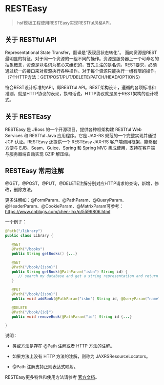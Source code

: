 # RESTEasy

> hsf模板工程使用RESTEasy实现RESTful风格API。

## 关于 RESTful API

Representational State Transfer，翻译是”表现层状态转化”。
面向资源是REST最明显的特征，对于同一个资源的一组不同的操作。资源是服务器上一个可命名的抽象概念，资源是以名词为核心来组织的，首先关注的是名词。REST要求，必须通过统一的接口来对资源执行各种操作。对于每个资源只能执行一组有限的操作。（7个HTTP方法：GET/POST/PUT/DELETE/PATCH/HEAD/OPTIONS）

符合REST设计标准的API，即RESTful API。REST架构设计，遵循的各项标准和准则，就是HTTP协议的表现，换句话说，HTTP协议就是属于REST架构的设计模式。

## 关于 RESTEasy

RESTEasy 是 JBoss 的一个开源项目，提供各种框架构建 RESTful Web Services 和 RESTful Java 应用程序。它是 JAX-RS 规范的一个完整实现并通过 JCP 认证。RESTEasy 还提供一个 RESTEasy JAX-RS 客户端调用框架，能够很方便与 EJB、Seam、Guice、Spring 和 Spring MVC 集成使用，支持在客户端与服务器端自动实现 GZIP 解压缩。


## RESTEasy 常用注解

@GET，@POST，@PUT，@DELETE注解分别对应HTTP请求的查询，新增，修改，删除方法。

更多注解如：@FormParam、@PathParam、@QueryParam、@HeaderParam、@CookieParam、@MatrixParam可参考：
https://www.cnblogs.com/chen-lhx/p/5599806.html

一个例子：

```java
@Path("/library")
public class Library {

   @GET
   @Path("/books")
   public String getBooks() {...}

   @GET
   @Path("/book/{isbn}")
   public String getBook(@PathParam("isbn") String id) {
      // search my database and get a string representation and return it
   }

   @PUT
   @Path("/book/{isbn}")
   public void addBook(@PathParam("isbn") String id, @QueryParam("name") String name) {...}

   @DELETE
   @Path("/book/{id}")
   public void removeBook(@PathParam("id") String id {...}

}
```

说明：

- 类或方法是存在 @Path 注解或者 HTTP 方法的注解。

- 如果方法上没有 HTTP 方法的注解，则称为 JAXRSResourceLocators。

- @Path 注解支持正则表达式映射。

RESTEasy更多特性和使用方法请参考 [官方文档](http://docs.jboss.org/resteasy/docs/3.5.1.Final/userguide/html_single/index.html)。
